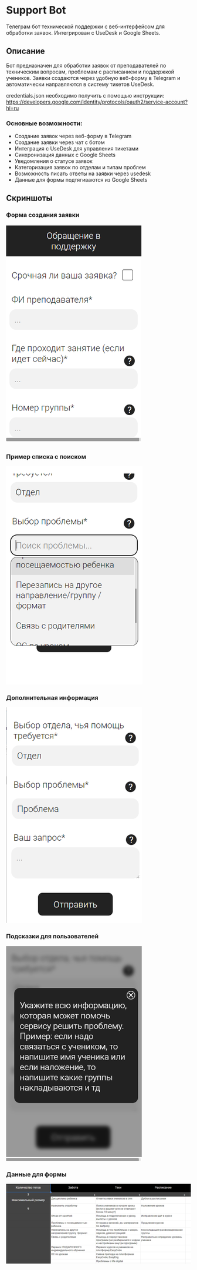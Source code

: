 # Support Bot

Телеграм бот технической поддержки с веб-интерфейсом для обработки заявок. Интегрирован с UseDesk и Google Sheets.

## Описание

Бот предназначен для обработки заявок от преподавателей по техническим вопросам, проблемам с расписанием и поддержкой учеников. Заявки создаются через удобную веб-форму в Telegram и автоматически направляются в систему тикетов UseDesk.

credentials.json необходимо получить с помощью инструкции: https://developers.google.com/identity/protocols/oauth2/service-account?hl=ru

### Основные возможности:

- Создание заявок через веб-форму в Telegram
- Создание заявки через чат с ботом
- Интеграция с UseDesk для управления тикетами
- Синхронизация данных с Google Sheets
- Уведомления о статусе заявок
- Категоризация заявок по отделам и типам проблем
- Возможность писать ответы на заявки через usedesk
- Данные для формы подтягиваются из Google Sheets

## Скриншоты

### Форма создания заявки
![Форма ввода](doc/img/input_0.png)

### Пример списка с поиском
![Выбор из списка](doc/img/select.png)

### Дополнительная информация
![Дополнительные поля](doc/img/inout_1.png)

### Подсказки для пользователей
![Подсказки](doc/img/hint.png)

### Данные для формы
![Данные для формы](doc/img/data.png)

